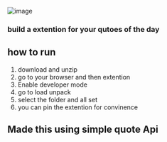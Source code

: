 ![image](https://github.com/Sumanyadava/quoteExtention/assets/114681780/5c2f9ac4-634c-4cce-b587-a2e41848239c)

### build a extention for your qutoes of the day 

## how to run
1. download and unzip
2. go to your browser and then extention
3. Enable developer mode
4. go to load unpack
5. select the folder and all set
6. you can pin the extention for convinence

## Made this using simple quote Api  
